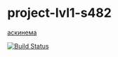 # project-lvl1-s482
[аскинема](https://asciinema.org/a/Ti1EIdFcLedqALrazmIt9kgqz)

[![Build Status](https://travis-ci.org/Terranru/project-lvl1-s482.svg?branch=master)](https://travis-ci.org/Terranru/project-lvl1-s482)
